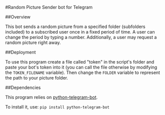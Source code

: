 #Random Picture Sender bot for Telegram

##Overview

This bot sends a random picture from a specified folder (subfolders included) to a subscribed user once in a fixed period of time. A user can change the period by typing a number. Additionally, a user may request a random picture right away.

##Deployment

To use this program create a file called "token" in the script's folder and paste your bot's token into it (you can call the file otherwise by modifying the `TOKEN_FILENAME` variable). Then change the `FOLDER` variable to represent the path to your picture folder.

##Dependencies

This program relies on [python-telegram-bot](https://github.com/leandrotoledo/python-telegram-bot).

To install it, use:
`pip install python-telegram-bot`